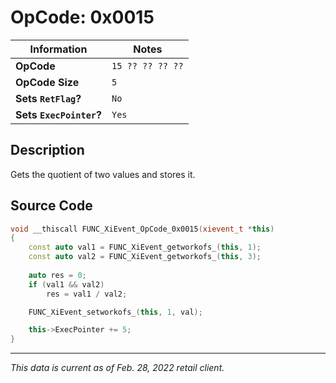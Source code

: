 # OpCode: 0x0015

| Information               | Notes |
|---                        |---    |
| **OpCode**                | `15 ?? ?? ?? ??` |
| **OpCode Size**           | `5`   |
| **Sets `RetFlag`?**       | `No`  |
| **Sets `ExecPointer`?**   | `Yes` |

## Description

Gets the quotient of two values and stores it.

## Source Code

```cpp
void __thiscall FUNC_XiEvent_OpCode_0x0015(xievent_t *this)
{
    const auto val1 = FUNC_XiEvent_getworkofs_(this, 1);
    const auto val2 = FUNC_XiEvent_getworkofs_(this, 3);
    
    auto res = 0;
    if (val1 && val2)
        res = val1 / val2;

    FUNC_XiEvent_setworkofs_(this, 1, val);

    this->ExecPointer += 5;
}
```

---

_This data is current as of Feb. 28, 2022 retail client._